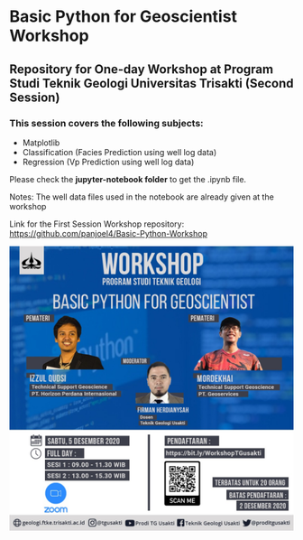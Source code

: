# Basic Python for Geoscientist Workshop
## Repository for One-day Workshop at Program Studi Teknik Geologi Universitas Trisakti (Second Session)

### This session covers the following subjects:
- Matplotlib
- Classification (Facies Prediction using well log data)
- Regression (Vp Prediction using well log data)

Please check the **jupyter-notebook folder** to get the .ipynb file.

Notes: The well data files used in the notebook are already given at the workshop

Link for the First Session Workshop repository:
https://github.com/panjoel4/Basic-Python-Workshop

![](images/poster.jpeg)
